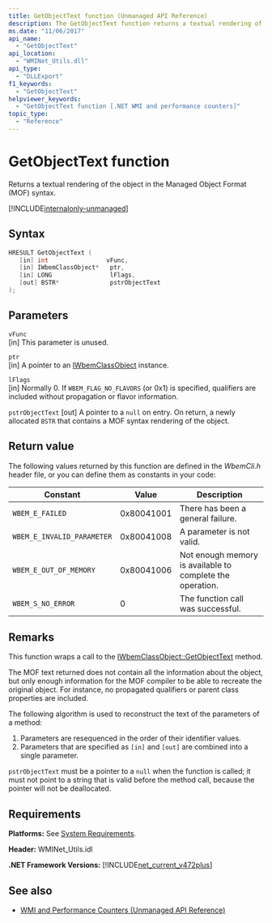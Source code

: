 ```yaml
---
title: GetObjectText function (Unmanaged API Reference)
description: The GetObjectText function returns a textual rendering of an object in MOF syntax.
ms.date: "11/06/2017"
api_name: 
  - "GetObjectText"
api_location: 
  - "WMINet_Utils.dll"
api_type: 
  - "DLLExport"
f1_keywords: 
  - "GetObjectText"
helpviewer_keywords: 
  - "GetObjectText function [.NET WMI and performance counters]"
topic_type: 
  - "Reference"
---
```

# GetObjectText function
Returns a textual rendering of the object in the Managed Object Format (MOF) syntax.

[!INCLUDE[internalonly-unmanaged](../../../../includes/internalonly-unmanaged.md)]

## Syntax  
  
```cpp  
HRESULT GetObjectText (
   [in] int                vFunc,
   [in] IWbemClassObject*   ptr,
   [in] LONG                lFlags,
   [out] BSTR*              pstrObjectText
);
```  

## Parameters

`vFunc`  
[in] This parameter is unused.

`ptr`  
[in] A pointer to an [IWbemClassObject](/windows/desktop/api/wbemcli/nn-wbemcli-iwbemclassobject) instance.

`lFlags`  
[in] Normally 0. If `WBEM_FLAG_NO_FLAVORS` (or 0x1) is specified, qualifiers are included without propagation or flavor information.

`pstrObjectText`
[out] A pointer to a `null` on entry. On return, a newly allocated `BSTR` that contains a MOF syntax rendering of the object.  

## Return value

The following values returned by this function are defined in the *WbemCli.h* header file, or you can define them as constants in your code:

|Constant  |Value  |Description  |
|---------|---------|---------|
|`WBEM_E_FAILED` | 0x80041001 | There has been a general failure. |
|`WBEM_E_INVALID_PARAMETER` | 0x80041008 | A parameter is not valid. |
|`WBEM_E_OUT_OF_MEMORY` | 0x80041006 | Not enough memory is available to complete the operation. |
|`WBEM_S_NO_ERROR` | 0 | The function call was successful.  |
  
## Remarks

This function wraps a call to the [IWbemClassObject::GetObjectText](/windows/desktop/api/wbemcli/nf-wbemcli-iwbemclassobject-getobjecttext) method.

The MOF text returned does not contain all the information about the object, but only enough information for the MOF compiler to be able to recreate the original object. For instance, no propagated qualifiers or parent class properties are included.

The following algorithm is used to reconstruct the text of the parameters of a method:

1. Parameters are resequenced in the order of their identifier values.
1. Parameters that are specified as `[in]` and `[out]` are combined into a single parameter.

`pstrObjectText` must be a pointer to a `null` when the function is called; it must not point to a string that is valid before the method call, because the pointer will not be deallocated.

## Requirements  
**Platforms:** See [System Requirements](../../get-started/system-requirements.md).  
  
 **Header:** WMINet_Utils.idl  
  
 **.NET Framework Versions:** [!INCLUDE[net_current_v472plus](../../../../includes/net-current-v472plus.md)]  
  
## See also

- [WMI and Performance Counters (Unmanaged API Reference)](index.md)
